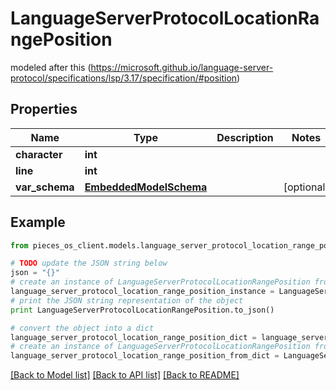 # LanguageServerProtocolLocationRangePosition

modeled after this (https://microsoft.github.io/language-server-protocol/specifications/lsp/3.17/specification/#position)

## Properties
Name | Type | Description | Notes
------------ | ------------- | ------------- | -------------
**character** | **int** |  | 
**line** | **int** |  | 
**var_schema** | [**EmbeddedModelSchema**](EmbeddedModelSchema.md) |  | [optional] 

## Example

```python
from pieces_os_client.models.language_server_protocol_location_range_position import LanguageServerProtocolLocationRangePosition

# TODO update the JSON string below
json = "{}"
# create an instance of LanguageServerProtocolLocationRangePosition from a JSON string
language_server_protocol_location_range_position_instance = LanguageServerProtocolLocationRangePosition.from_json(json)
# print the JSON string representation of the object
print LanguageServerProtocolLocationRangePosition.to_json()

# convert the object into a dict
language_server_protocol_location_range_position_dict = language_server_protocol_location_range_position_instance.to_dict()
# create an instance of LanguageServerProtocolLocationRangePosition from a dict
language_server_protocol_location_range_position_from_dict = LanguageServerProtocolLocationRangePosition.from_dict(language_server_protocol_location_range_position_dict)
```
[[Back to Model list]](../README.md#documentation-for-models) [[Back to API list]](../README.md#documentation-for-api-endpoints) [[Back to README]](../README.md)


